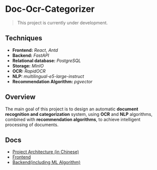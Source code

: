 # Doc-Ocr-Categorizer

> This project is currently under development.

## Techniques

- **Frontend:** _React_, _Antd_
- **Backend:** _FastAPI_
- **Relational database:** _PostgreSQL_
- **Storage:** _MinIO_
- **OCR:** _RapidOCR_
- **NLP:** _multilingual-e5-large-instruct_
- **Recommendation Algorithm:** _pgvector_

## Overview

The main goal of this project is to design an automatic **document recognition and categorization** system, using **OCR** and **NLP** algorithms, combined with **recommendation algorithms**, to achieve intelligent processing of documents.

## Docs

- [Project Architecture (in Chinese)](https://github.com/shiiiiikiiiii/Doc-Ocr-Categorizer/tree/main/doc)
- [Frontend](https://github.com/shiiiiikiiiii/DocOcrCategorizeer/tree/main/src/frontend/README.md)
- [Backend(including ML Algorithm)](https://github.com/shiiiiikiiiii/DocOcrCategorizeer/tree/main/src/backend/README.md)
